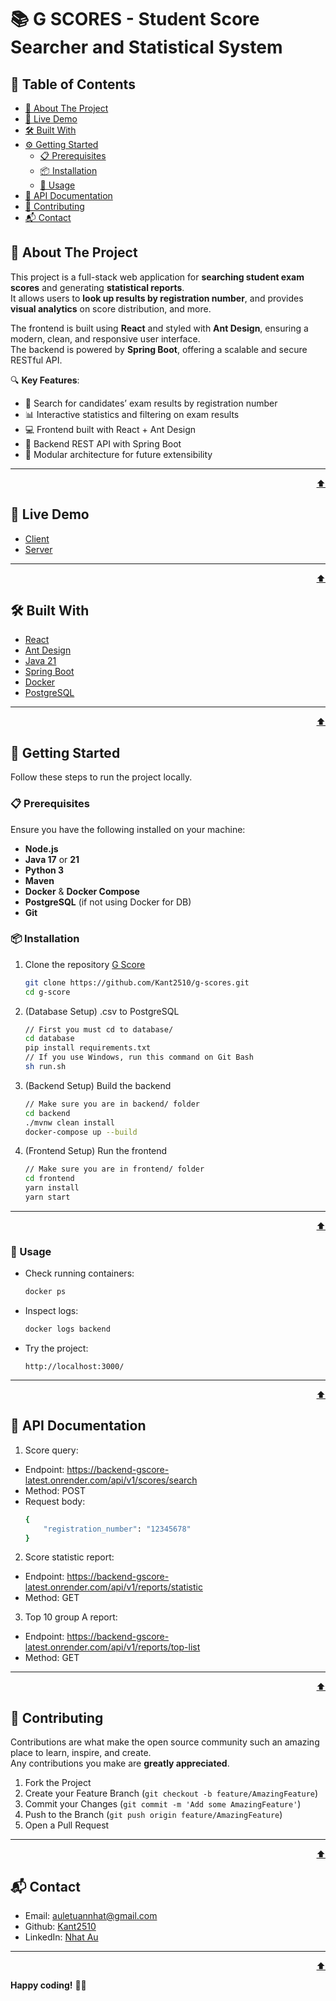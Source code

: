 <a id="readme-top"></a>

# 📚 G SCORES - Student Score Searcher and Statistical System

<!-- TABLE OF CONTENTS -->

## 🚩 Table of Contents

-   [🧠 About The Project](#-about-the-project)
-   [📌 Live Demo](#-live-demo)
-   [🛠️ Built With](#️-built-with)
-   [⚙️ Getting Started](#-getting-started)
    -   [📋 Prerequisites](#-prerequisites)
    -   [📦 Installation](#-installation)
    -   [🚀 Usage](#-usage)
-   [📄 API Documentation](#-api-documentation)
-   [🤝 Contributing](#-contributing)
-   [📬 Contact](#-contact)

<!-- ABOUT THE PROJECT -->

## 🧠 About The Project

This project is a full-stack web application for **searching student exam scores** and generating **statistical reports**.  
It allows users to **look up results by registration number**, and provides **visual analytics** on score distribution, and more.

The frontend is built using **React** and styled with **Ant Design**, ensuring a modern, clean, and responsive user interface.  
The backend is powered by **Spring Boot**, offering a scalable and secure RESTful API.

🔍 **Key Features**:

-   🔎 Search for candidates’ exam results by registration number
-   📊 Interactive statistics and filtering on exam results
-   💻 Frontend built with React + Ant Design
-   🚀 Backend REST API with Spring Boot
-   🧩 Modular architecture for future extensibility

---

<p align="right"><a href="#readme-top">⬆️</a></p>

## 📌 Live Demo

-   [Client](https://g-scores-one.vercel.app/)
-   [Server](https://backend-gscore-latest.onrender.com/api/v1/health)

---

<p align="right"><a href="#readme-top">⬆️</a></p>

## 🛠️ Built With

-   [React](https://react.dev/)
-   [Ant Design](https://ant.design/)
-   [Java 21](https://www.oracle.com/java/)
-   [Spring Boot](https://spring.io/projects/spring-boot)
-   [Docker](https://www.docker.com/)
-   [PostgreSQL](https://www.postgresql.org/)

---

<p align="right"><a href="#readme-top">⬆️</a></p>

<!-- GETTING STARTED -->

## 🚀 Getting Started

Follow these steps to run the project locally.

### 📋 Prerequisites

Ensure you have the following installed on your machine:

-   **Node.js**
-   **Java 17** or **21**
-   **Python 3**
-   **Maven**
-   **Docker** & **Docker Compose**
-   **PostgreSQL** (if not using Docker for DB)
-   **Git**

### 📦 Installation

1. Clone the repository [G Score](https://github.com/Kant2510/g-scores)
    ```bash
    git clone https://github.com/Kant2510/g-scores.git
    cd g-score
    ```
2. (Database Setup) .csv to PostgreSQL
    ```bash
    // First you must cd to database/
    cd database
    pip install requirements.txt
    // If you use Windows, run this command on Git Bash
    sh run.sh
    ```
3. (Backend Setup) Build the backend
    ```bash
    // Make sure you are in backend/ folder
    cd backend
    ./mvnw clean install
    docker-compose up --build
    ```
4. (Frontend Setup) Run the frontend
    ```bash
    // Make sure you are in frontend/ folder
    cd frontend
    yarn install
    yarn start
    ```

---

<p align="right"><a href="#readme-top">⬆️</a></p>

<!-- USAGE EXAMPLES -->

### 📜 Usage

-   Check running containers:
    ```bash
    docker ps
    ```
-   Inspect logs:
    ```bash
    docker logs backend
    ```
-   Try the project:
    ```
    http://localhost:3000/
    ```

---

<p align="right"><a href="#readme-top">⬆️</a></p>

## 📄 API Documentation

1. Score query:

-   Endpoint: https://backend-gscore-latest.onrender.com/api/v1/scores/search
-   Method: POST
-   Request body:
    ```bash
    {
        "registration_number": "12345678"
    }
    ```

2. Score statistic report:

-   Endpoint: https://backend-gscore-latest.onrender.com/api/v1/reports/statistic
-   Method: GET

3. Top 10 group A report:

-   Endpoint: https://backend-gscore-latest.onrender.com/api/v1/reports/top-list
-   Method: GET

---

<p align="right"><a href="#readme-top">⬆️</a></p>

## 🤝 Contributing

Contributions are what make the open source community such an amazing place to learn, inspire, and create.  
Any contributions you make are **greatly appreciated**.

1. Fork the Project
2. Create your Feature Branch (`git checkout -b feature/AmazingFeature`)
3. Commit your Changes (`git commit -m 'Add some AmazingFeature'`)
4. Push to the Branch (`git push origin feature/AmazingFeature`)
5. Open a Pull Request

---

<p align="right"><a href="#readme-top">⬆️</a></p>

## 📬 Contact

-   Email: [auletuannhat@gmail.com](mailto:auletuannhat@gmail.com)
-   Github: [Kant2510](https://github.com/Kant2510/ielts-learning-backend-system)
-   LinkedIn: [Nhat Au](https://www.linkedin.com/in/nhat-au-73a629283)

---

<p align="right"><a href="#readme-top">⬆️</a></p>

**Happy coding!** 🚀✨
